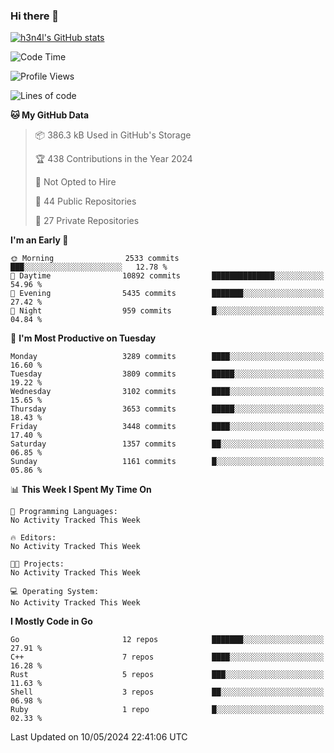 ### Hi there 👋

[![h3n4l's GitHub stats](https://github-readme-stats.vercel.app/api?username=h3n4l&count_private=true&show_icons=true&theme=radical)](https://github.com/h3n4l/github-readme-stats)

<!--START_SECTION:waka-->
![Code Time](http://img.shields.io/badge/Code%20Time-1%2C866%20hrs%2044%20mins-blue)

![Profile Views](http://img.shields.io/badge/Profile%20Views-0-blue)

![Lines of code](https://img.shields.io/badge/From%20Hello%20World%20I%27ve%20Written-7.6%20million%20lines%20of%20code-blue)

**🐱 My GitHub Data** 

> 📦 386.3 kB Used in GitHub's Storage 
 > 
> 🏆 438 Contributions in the Year 2024
 > 
> 🚫 Not Opted to Hire
 > 
> 📜 44 Public Repositories 
 > 
> 🔑 27 Private Repositories 
 > 
**I'm an Early 🐤** 

```text
🌞 Morning                2533 commits        ███░░░░░░░░░░░░░░░░░░░░░░   12.78 % 
🌆 Daytime                10892 commits       ██████████████░░░░░░░░░░░   54.96 % 
🌃 Evening                5435 commits        ███████░░░░░░░░░░░░░░░░░░   27.42 % 
🌙 Night                  959 commits         █░░░░░░░░░░░░░░░░░░░░░░░░   04.84 % 
```
📅 **I'm Most Productive on Tuesday** 

```text
Monday                   3289 commits        ████░░░░░░░░░░░░░░░░░░░░░   16.60 % 
Tuesday                  3809 commits        █████░░░░░░░░░░░░░░░░░░░░   19.22 % 
Wednesday                3102 commits        ████░░░░░░░░░░░░░░░░░░░░░   15.65 % 
Thursday                 3653 commits        █████░░░░░░░░░░░░░░░░░░░░   18.43 % 
Friday                   3448 commits        ████░░░░░░░░░░░░░░░░░░░░░   17.40 % 
Saturday                 1357 commits        ██░░░░░░░░░░░░░░░░░░░░░░░   06.85 % 
Sunday                   1161 commits        █░░░░░░░░░░░░░░░░░░░░░░░░   05.86 % 
```


📊 **This Week I Spent My Time On** 

```text
💬 Programming Languages: 
No Activity Tracked This Week

🔥 Editors: 
No Activity Tracked This Week

🐱‍💻 Projects: 
No Activity Tracked This Week

💻 Operating System: 
No Activity Tracked This Week
```

**I Mostly Code in Go** 

```text
Go                       12 repos            ███████░░░░░░░░░░░░░░░░░░   27.91 % 
C++                      7 repos             ████░░░░░░░░░░░░░░░░░░░░░   16.28 % 
Rust                     5 repos             ███░░░░░░░░░░░░░░░░░░░░░░   11.63 % 
Shell                    3 repos             ██░░░░░░░░░░░░░░░░░░░░░░░   06.98 % 
Ruby                     1 repo              █░░░░░░░░░░░░░░░░░░░░░░░░   02.33 % 
```




 Last Updated on 10/05/2024 22:41:06 UTC
<!--END_SECTION:waka-->

